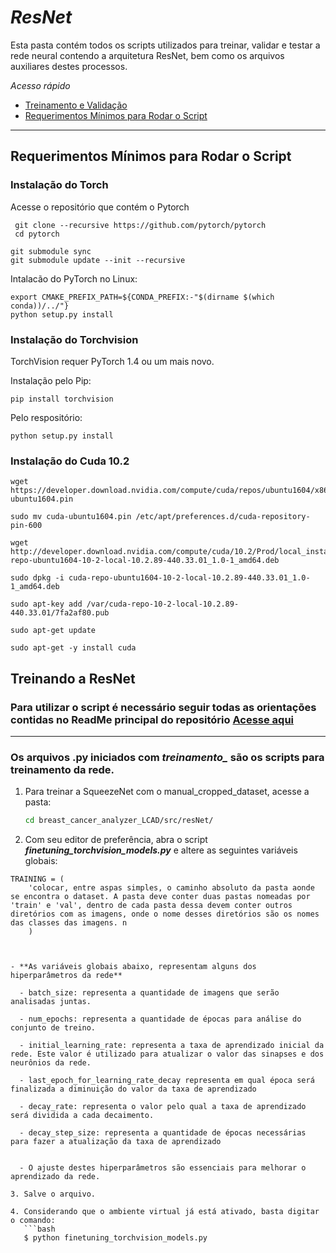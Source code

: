 
# _ResNet_
Esta pasta contém todos os scripts utilizados para treinar, validar e testar a rede neural contendo a arquitetura ResNet, bem como os arquivos auxiliares destes processos. 

*Acesso rápido*
- [Treinamento e Validação](https://github.com/LCAD-UFES/breast_cancer_analyzer_LCAD/tree/master/src/resNet#treinando-a-resnet)
- [Requerimentos Mínimos para Rodar o Script](https://github.com/LCAD-UFES/breast_cancer_analyzer_LCAD/tree/master/src/resNet#requerimentos-mínimos-para-rodar-o-script)

--- 

## Requerimentos Mínimos para Rodar o Script

### Instalação do Torch

Acesse o repositório que contém o Pytorch

```
 git clone --recursive https://github.com/pytorch/pytorch
 cd pytorch
```  

```
git submodule sync
git submodule update --init --recursive
```
Intalacão do PyTorch no Linux:

```
export CMAKE_PREFIX_PATH=${CONDA_PREFIX:-"$(dirname $(which conda))/../"}
python setup.py install
```

### Instalação do Torchvision

TorchVision requer PyTorch 1.4 ou um mais novo.


Instalação pelo Pip:
  
```
pip install torchvision
```
Pelo respositório:
  
```
python setup.py install
```

### Instalação do Cuda 10.2

```
wget https://developer.download.nvidia.com/compute/cuda/repos/ubuntu1604/x86_64/cuda-ubuntu1604.pin

sudo mv cuda-ubuntu1604.pin /etc/apt/preferences.d/cuda-repository-pin-600

wget http://developer.download.nvidia.com/compute/cuda/10.2/Prod/local_installers/cuda-repo-ubuntu1604-10-2-local-10.2.89-440.33.01_1.0-1_amd64.deb

sudo dpkg -i cuda-repo-ubuntu1604-10-2-local-10.2.89-440.33.01_1.0-1_amd64.deb

sudo apt-key add /var/cuda-repo-10-2-local-10.2.89-440.33.01/7fa2af80.pub

sudo apt-get update

sudo apt-get -y install cuda
```



## Treinando a ResNet

### Para utilizar o script é necessário seguir todas as orientações contidas no ReadMe principal do repositório [Acesse aqui](https://github.com/LCAD-UFES/breast_cancer_analyzer_LCAD#requisitos)

--- 

### Os arquivos .py iniciados com *treinamento_* são os scripts para treinamento da rede.

1. Para treinar a SqueezeNet com o manual_cropped_dataset, acesse a pasta: 
   ```bash
   cd breast_cancer_analyzer_LCAD/src/resNet/
   ```
2. Com seu editor de preferência, abra o script ***finetuning_torchvision_models.py*** e altere as seguintes variáveis globais:

```
TRAINING = (
	'colocar, entre aspas simples, o caminho absoluto da pasta aonde se encontra o dataset. A pasta deve conter duas pastas nomeadas por 'train' e 'val', dentro de cada pasta dessa devem conter outros diretórios com as imagens, onde o nome desses diretórios são os nomes das classes das imagens. n
	)
```

```


- **As variáveis globais abaixo, representam alguns dos hiperparâmetros da rede**

  - batch_size: representa a quantidade de imagens que serão analisadas juntas. 

  - num_epochs: representa a quantidade de épocas para análise do conjunto de treino. 

  - initial_learning_rate: representa a taxa de aprendizado inicial da rede. Este valor é utilizado para atualizar o valor das sinapses e dos neurônios da rede.
  
  - last_epoch_for_learning_rate_decay representa em qual época será finalizada a diminuição do valor da taxa de aprendizado

  - decay_rate: representa o valor pelo qual a taxa de aprendizado será dividida a cada decaimento. 

  - decay_step_size: representa a quantidade de épocas necessárias para fazer a atualização da taxa de aprendizado
  

  - O ajuste destes hiperparâmetros são essenciais para melhorar o aprendizado da rede.

3. Salve o arquivo. 

4. Considerando que o ambiente virtual já está ativado, basta digitar o comando:
   ```bash
   $ python finetuning_torchvision_models.py
   ```


